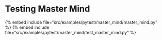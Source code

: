 # Testing Master Mind

{% embed include file="src/examples/pytest/master_mind/master_mind.py" %}
{% embed include file="src/examples/pytest/master_mind/test_master_mind.py" %}



